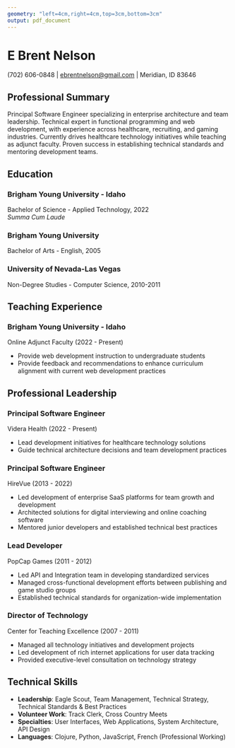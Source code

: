 ```yaml
---
geometry: "left=4cm,right=4cm,top=3cm,bottom=3cm"
output: pdf_document
---
```

# E Brent Nelson
(702) 606-0848 | ebrentnelson@gmail.com | Meridian, ID 83646


## Professional Summary
Principal Software Engineer specializing in enterprise architecture and team leadership. Technical expert in functional programming and web development, with experience across healthcare, recruiting, and gaming industries. Currently drives healthcare technology initiatives while teaching as adjunct faculty. Proven success in establishing technical standards and mentoring development teams.


## Education

### Brigham Young University - Idaho
Bachelor of Science - Applied Technology, 2022  
*Summa Cum Laude*  

### Brigham Young University
Bachelor of Arts - English, 2005  

### University of Nevada-Las Vegas
Non-Degree Studies - Computer Science, 2010-2011


## Teaching Experience

### Brigham Young University - Idaho
Online Adjunct Faculty (2022 - Present)  

* Provide web development instruction to undergraduate students
* Provide feedback and recommendations to enhance curriculum alignment with current web development practices


## Professional Leadership

### Principal Software Engineer
Videra Health (2022 - Present)  

* Lead development initiatives for healthcare technology solutions
* Guide technical architecture decisions and team development practices

### Principal Software Engineer
HireVue (2013 - 2022)  

* Led development of enterprise SaaS platforms for team growth and development
* Architected solutions for digital interviewing and online coaching software
* Mentored junior developers and established technical best practices

### Lead Developer
PopCap Games (2011 - 2012)  

* Led API and Integration team in developing standardized services
* Managed cross-functional development efforts between publishing and game studio groups
* Established technical standards for organization-wide implementation

### Director of Technology
Center for Teaching Excellence (2007 - 2011)  

* Managed all technology initiatives and development projects
* Led development of rich internet applications for user data tracking
* Provided executive-level consultation on technology strategy


## Technical Skills
* **Leadership**: Eagle Scout, Team Management, Technical Strategy, Technical Standards & Best Practices
* **Volunteer Work**: Track Clerk, Cross Country Meets 
* **Specialties**: User Interfaces, Web Applications, System Architecture, API Design
* **Languages**: Clojure, Python, JavaScript, French (Professional Working)
